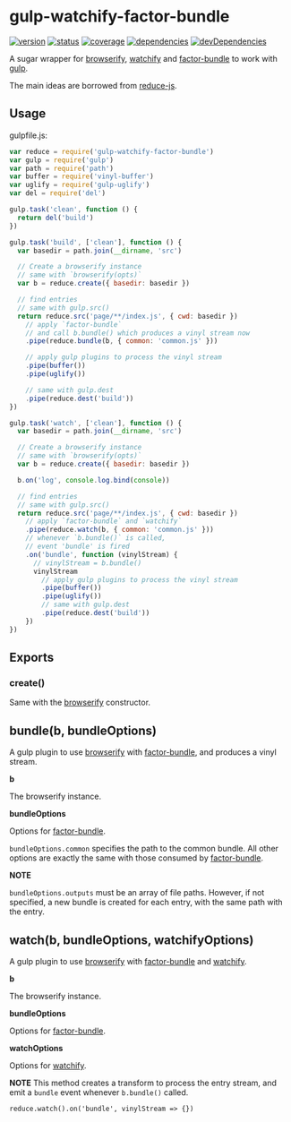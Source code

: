 # gulp-watchify-factor-bundle
[![version](https://img.shields.io/npm/v/gulp-watchify-factor-bundle.svg)](https://www.npmjs.org/package/gulp-watchify-factor-bundle)
[![status](https://travis-ci.org/zoubin/gulp-watchify-factor-bundle.svg)](https://travis-ci.org/zoubin/gulp-watchify-factor-bundle)
[![coverage](https://img.shields.io/coveralls/zoubin/gulp-watchify-factor-bundle.svg)](https://coveralls.io/github/zoubin/gulp-watchify-factor-bundle)
[![dependencies](https://david-dm.org/zoubin/gulp-watchify-factor-bundle.svg)](https://david-dm.org/zoubin/gulp-watchify-factor-bundle)
[![devDependencies](https://david-dm.org/zoubin/gulp-watchify-factor-bundle/dev-status.svg)](https://david-dm.org/zoubin/gulp-watchify-factor-bundle#info=devDependencies)

A sugar wrapper for [browserify], [watchify] and [factor-bundle] to work with [gulp].

The main ideas are borrowed from [reduce-js].

## Usage

gulpfile.js:

```javascript
var reduce = require('gulp-watchify-factor-bundle')
var gulp = require('gulp')
var path = require('path')
var buffer = require('vinyl-buffer')
var uglify = require('gulp-uglify')
var del = require('del')

gulp.task('clean', function () {
  return del('build')
})

gulp.task('build', ['clean'], function () {
  var basedir = path.join(__dirname, 'src')

  // Create a browserify instance
  // same with `browserify(opts)`
  var b = reduce.create({ basedir: basedir })

  // find entries
  // same with gulp.src()
  return reduce.src('page/**/index.js', { cwd: basedir })
    // apply `factor-bundle`
    // and call b.bundle() which produces a vinyl stream now
    .pipe(reduce.bundle(b, { common: 'common.js' }))

    // apply gulp plugins to process the vinyl stream
    .pipe(buffer())
    .pipe(uglify())

    // same with gulp.dest
    .pipe(reduce.dest('build'))
})

gulp.task('watch', ['clean'], function () {
  var basedir = path.join(__dirname, 'src')

  // Create a browserify instance
  // same with `browserify(opts)`
  var b = reduce.create({ basedir: basedir })

  b.on('log', console.log.bind(console))

  // find entries
  // same with gulp.src()
  return reduce.src('page/**/index.js', { cwd: basedir })
    // apply `factor-bundle` and `watchify`
    .pipe(reduce.watch(b, { common: 'common.js' }))
    // whenever `b.bundle()` is called,
    // event 'bundle' is fired
    .on('bundle', function (vinylStream) {
      // vinylStream = b.bundle()
      vinylStream
        // apply gulp plugins to process the vinyl stream
        .pipe(buffer())
        .pipe(uglify())
        // same with gulp.dest
        .pipe(reduce.dest('build'))
    })
})


```

## Exports

### create()
Same with the [browserify] constructor.

## bundle(b, bundleOptions)
A gulp plugin to use [browserify] with [factor-bundle],
and produces a vinyl stream.

**b**

The browserify instance.

**bundleOptions**

Options for [factor-bundle].

`bundleOptions.common` specifies the path to the common bundle.
All other options are exactly the same with those consumed by [factor-bundle].

**NOTE**

`bundleOptions.outputs` must be an array of file paths.
However, if not specified, a new bundle is created for each entry,
with the same path with the entry.

## watch(b, bundleOptions, watchifyOptions)
A gulp plugin to use [browserify] with [factor-bundle] and [watchify].

**b**

The browserify instance.

**bundleOptions**

Options for [factor-bundle].

**watchOptions**

Options for [watchify].

**NOTE**
This method creates a transform to process the entry stream,
and emit a `bundle` event whenever `b.bundle()` called.

`reduce.watch().on('bundle', vinylStream => {})`

[watchify]: https://www.npmjs.com/package/watchify
[factor-bundle]: https://www.npmjs.com/package/factor-bundle
[browserify]: https://www.npmjs.com/package/browserify
[gulp]: https://www.npmjs.com/package/gulp
[reduce-js]: https://www.npmjs.com/package/reduce-js
